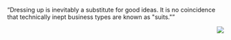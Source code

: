 “Dressing up is inevitably a substitute for good ideas. It is no coincidence that technically inept business types are known as "suits."”

 
  
   

<p align=right>
  <a href="https://hits.seeyoufarm.com"><img src="https://hits.seeyoufarm.com/api/count/incr/badge.svg?url=https%3A%2F%2Fgithub.com%2Fteddyghim%2Fhit-counter&count_bg=%23EB9217&title_bg=%23EBE00F&icon=tencentqq.svg&icon_color=%23908680&title=hits&edge_flat=false"/></a>
  </p>
